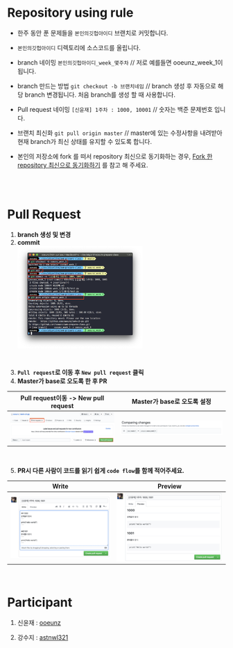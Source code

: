 # Repository using rule

- 한주 동안 푼 문제들을 `본인의깃헙아이디` 브랜치로 커밋합니다.

- `본인의깃헙아이디` 디렉토리에 소스코드를 올립니다.

- branch 네이밍
  `본인의깃헙아이디_week_몇주차` // 저로 예를들면 ooeunz_week_1이 됩니다.

- branch 만드는 방법
  `git checkout -b 브랜치네임` // branch 생성 후 자동으로 해당 branch 변경됩니다. 처음 branch를 생성 할 때 사용합니다.

- Pull request 네이밍
  `[신윤재] 1주차 : 1000, 10001` // 숫자는 백준 문제번호 입니다.

- 브랜치 최신화
  `git pull origin master` // master에 있는 수정사항을 내려받아 현재 branch가 최신 상태를 유지할 수 있도록 합니다.

- 본인의 저장소에 fork 를 떠서 repository 최신으로 동기화하는 경우, [Fork 한 repository 최신으로 동기화하기](https://json.postype.com/post/210431) 를 참고 해 주세요.

\
\
[]()

# Pull Request

1. **branch 생성 및 변경**
2. **commit**
   <div align="center" style="display:flex;">
     <img src="./docs/img/01.png" width="60%"/>
   </div>

\
[]()

3. **`Pull request`로 이동 후 `New pull request` 클릭**
4. **Master가 base로 오도록 한 후 PR**

| Pull request이동 -> New pull request | Master가 base로 오도록 설정 |
| :----------------------------------: | :-------------------------: |
|     ![image](./docs/img/02.png)      | ![image](./docs/img/03.png) |

\
[]()

5. **PR시 다른 사람이 코드를 읽기 쉽게 `code flow`를 함께 적어주세요.**

|            Write            |           Preview           |
| :-------------------------: | :-------------------------: |
| ![image](./docs/img/04.png) | ![image](./docs/img/05.png) |

\
[]()

# Participant

1. 신윤재 : [ooeunz](https://github.com/ooeunz)

2. 강수지 : [astnwl321](https://github.com/KangSuzy)
